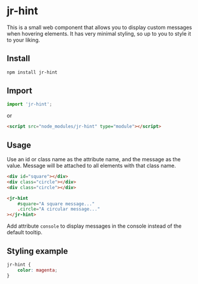 # jr-hint

This is a small web component that allows you to display custom messages when hovering elements.
It has very minimal styling, so up to you to style it to your liking.

## Install

```bash
npm install jr-hint
```

## Import

```js
import 'jr-hint';
```

or

```html
<script src="node_modules/jr-hint" type="module"></script>
```

## Usage

Use an id or class name as the attribute name, and the message as the value. Message will be attached to all elements with that class name.

```html
<div id="square"></div>
<div class="circle"></div>
<div class="circle"></div>

<jr-hint
	#square="A square message..."
	.circle="A circular message..."
></jr-hint>
```

Add attribute <code>console</code> to display messages in the console instead of the default tooltip.


## Styling example

```css
jr-hint {
    color: magenta;
}